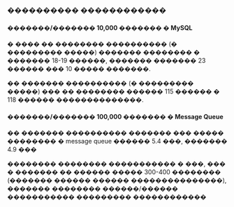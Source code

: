 ### ���������� ������������

#### �������/������� 10,000 ������� � MySQL

� ���� �� �������� ���������� (� ��������� �����) ������� �������� � ������� 18-19 ������, ������� ������� 23 ������ ��� 10 ����� �������.

�� ������� ���������� (� ��������� �����) ��� �� �������� ������ 115 ������ � 118 ������ ��������������.

#### �������/������� 100,000 ������� � Message Queue

�� ������� ���������� ������� ��� ����� �������� � message queue ������ 5.4 ���, ������� 4.9 ���

�������� �������� ����������� � ���, ��� � ������� �� ������ ����� 300-400 �������� (������� ������ ������ ���������������), ������� �������� ������/������ ����������� ��������� ������������
